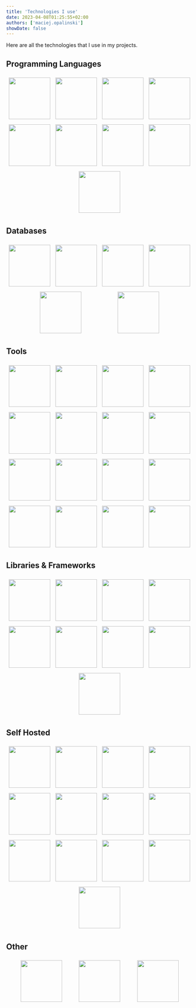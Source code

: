 ```yaml
---
title: 'Technologies I use'
date: 2023-04-08T01:25:55+02:00
authors: ['maciej.opalinski']
showDate: false
---
```


<style>
    .stack {
        display: flex;
        flex-wrap: wrap;
        justify-content: space-evenly;
    }

    .stack img {
        width: 8em;
        margin: 0.5em;
    }
</style>

Here are all the technologies that I use in my projects.

## Programming Languages

<div class="stack">
    <img src="https://cdn.jsdelivr.net/gh/devicons/devicon/icons/cplusplus/cplusplus-original.svg" />
    <img src="https://cdn.jsdelivr.net/gh/devicons/devicon/icons/typescript/typescript-original.svg" />
    <img src="https://cdn.jsdelivr.net/gh/devicons/devicon/icons/html5/html5-original-wordmark.svg" />
    <img src="https://cdn.jsdelivr.net/gh/devicons/devicon/icons/css3/css3-original-wordmark.svg" />
    <img src="https://cdn.jsdelivr.net/gh/devicons/devicon/icons/sass/sass-original.svg" />
    <img src="https://cdn.jsdelivr.net/gh/devicons/devicon/icons/java/java-original-wordmark.svg" />
    <img src="https://cdn.jsdelivr.net/gh/devicons/devicon/icons/markdown/markdown-original.svg" />
    <img src="https://cdn.jsdelivr.net/gh/devicons/devicon/icons/php/php-original.svg" />
    <img src="https://cdn.jsdelivr.net/gh/devicons/devicon/icons/python/python-original-wordmark.svg" />
</div>

## Databases

<div class="stack">
    <img src="https://cdn.jsdelivr.net/gh/devicons/devicon/icons/postgresql/postgresql-original-wordmark.svg" />
    <img src="https://cdn.svgporn.com/logos/mariadb.svg" />
    <img src="https://cdn.jsdelivr.net/gh/devicons/devicon/icons/redis/redis-original-wordmark.svg" />
    <img src="https://cdn.jsdelivr.net/gh/devicons/devicon/icons/sqlite/sqlite-original-wordmark.svg" />
    <img src="https://cdn.jsdelivr.net/gh/devicons/devicon/icons/mongodb/mongodb-original-wordmark.svg" />
    <img src="https://cdn.jsdelivr.net/gh/devicons/devicon/icons/firebase/firebase-plain-wordmark.svg" />
</div>

## Tools

<div class="stack">
    <img src="https://cdn.jsdelivr.net/gh/devicons/devicon/icons/vscode/vscode-original-wordmark.svg" />
    <img src="https://cdn.jsdelivr.net/gh/devicons/devicon/icons/git/git-original-wordmark.svg" />
    <img src="https://cdn.jsdelivr.net/gh/devicons/devicon/icons/github/github-original-wordmark.svg" />
    <img src="https://cdn.jsdelivr.net/gh/devicons/devicon/icons/cmake/cmake-original-wordmark.svg" />
    <img src="https://cdn.svgporn.com/logos/turborepo.svg" />
    <img src="https://cdn.jsdelivr.net/gh/devicons/devicon/icons/yarn/yarn-original-wordmark.svg" />
    <img src="https://cdn.svgporn.com/logos/vitejs.svg" />
    <img src="https://cdn.jsdelivr.net/gh/devicons/devicon/icons/babel/babel-original.svg" />
    <img src="https://cdn.jsdelivr.net/gh/devicons/devicon/icons/jest/jest-plain.svg" />
    <img src="https://cdn.jsdelivr.net/gh/devicons/devicon/icons/eslint/eslint-original-wordmark.svg" />
    <img src="https://cdn.svgporn.com/logos/prettier.svg" />
    <img src="https://cdn.jsdelivr.net/gh/devicons/devicon/icons/figma/figma-original.svg" />
    <img src="https://cdn.svgporn.com/logos/postman.svg" />
    <img src="https://static1.smartbear.co/swagger/media/assets/images/swagger_logo.svg" />
    <img src="https://cdn.jsdelivr.net/gh/devicons/devicon/icons/storybook/storybook-original-wordmark.svg" />
    <img src="https://cdn.jsdelivr.net/gh/devicons/devicon/icons/heroku/heroku-plain-wordmark.svg" />
</div>

## Libraries & Frameworks

<div class="stack">
    <img src="https://cdn.jsdelivr.net/gh/devicons/devicon/icons/nodejs/nodejs-original-wordmark.svg" />
    <img src="https://cdn.jsdelivr.net/gh/devicons/devicon/icons/react/react-original-wordmark.svg" />
    <img src="https://cdn.jsdelivr.net/gh/devicons/devicon/icons/express/express-original-wordmark.svg" />
    <img src="https://cdn.jsdelivr.net/gh/devicons/devicon/icons/nestjs/nestjs-plain-wordmark.svg" />
    <img src="https://cdn.jsdelivr.net/gh/devicons/devicon/icons/nextjs/nextjs-original-wordmark.svg" />
    <img src="https://cdn.jsdelivr.net/gh/devicons/devicon/icons/bootstrap/bootstrap-plain-wordmark.svg" />
    <img src="https://cdn.jsdelivr.net/gh/devicons/devicon/icons/materialui/materialui-original.svg" />
    <img src="https://cdn.jsdelivr.net/gh/devicons/devicon/icons/discordjs/discordjs-original-wordmark.svg" />
    <img src="https://cdn.jsdelivr.net/gh/devicons/devicon/icons/socketio/socketio-original-wordmark.svg" />
</div>

## Self Hosted

<div class="stack">
    <img src="https://cdn.jsdelivr.net/gh/devicons/devicon/icons/docker/docker-original-wordmark.svg" />
    <img src="https://cdn.jsdelivr.net/gh/devicons/devicon/icons/nginx/nginx-original.svg" />
    <img src="https://upload.wikimedia.org/wikipedia/commons/6/60/Nextcloud_Logo.svg" />
    <img src="https://upload.wikimedia.org/wikipedia/commons/b/bb/Gitea_Logo.svg" />
    <img src="https://upload.wikimedia.org/wikipedia/commons/a/a2/SyncthingLogoHorizontal.svg" />
    <img src="https://raw.githubusercontent.com/thelounge/thelounge/master/client/img/logo-vertical-transparent-bg.svg" />
    <img src="https://www.portainer.io/hubfs/portainer-logo-black.svg" />
    <img src="https://cdn.jsdelivr.net/gh/devicons/devicon/icons/gitlab/gitlab-original-wordmark.svg" />
    <img src="https://cdn.jsdelivr.net/gh/devicons/devicon/icons/grafana/grafana-original-wordmark.svg" />
    <img src="https://cdn.jsdelivr.net/gh/devicons/devicon/icons/prometheus/prometheus-original-wordmark.svg" />
    <img src="https://cdn.jsdelivr.net/gh/devicons/devicon/icons/hugo/hugo-original-wordmark.svg" />
    <img src="https://cdn.jsdelivr.net/gh/devicons/devicon/icons/wordpress/wordpress-original.svg" />
    <img src="https://upload.wikimedia.org/wikipedia/commons/e/e3/Roundcube_logo_icon.svg" />
</div>

## Other

<div class="stack">
    <img src="https://cdn.jsdelivr.net/gh/devicons/devicon/icons/linux/linux-original.svg" />
    <img src="https://cdn.jsdelivr.net/gh/devicons/devicon/icons/arduino/arduino-original-wordmark.svg" />
    <img src="https://cdn.svgporn.com/logos/platformio.svg" />
</div>
